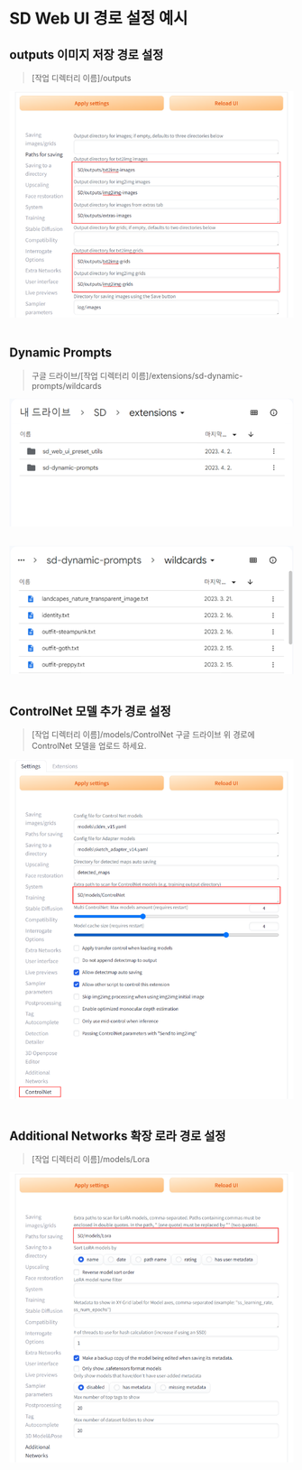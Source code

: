 # SD Web UI 경로 설정 예시

## outputs 이미지 저장 경로 설정
> [작업 디렉터리 이름]/outputs

![image](./Paths_for_saving.png)
<br>
<br>

## Dynamic Prompts
> 구글 드라이브/[작업 디렉터리 이름]/extensions/sd-dynamic-prompts/wildcards

![image](./Dynamic_Prompts_%ED%99%95%EC%9E%A5_%EC%84%A4%EC%A0%95_%ED%8C%8C%EC%9D%BC_%EB%B3%B5%EC%82%AC_01.png)
<br>
<br>

![image](./Dynamic_Prompts_%ED%99%95%EC%9E%A5_%EC%84%A4%EC%A0%95_%ED%8C%8C%EC%9D%BC_%EB%B3%B5%EC%82%AC_02.png)
<br>
<br>

## ControlNet 모델 추가 경로 설정
> [작업 디렉터리 이름]/models/ControlNet
> 구글 드라이브 위 경로에 ControlNet 모델을 업로드 하세요.

![image](./ControlNet_Extra_Path.png)
<br>
<br>

## Additional Networks 확장 로라 경로 설정
> [작업 디렉터리 이름]/models/Lora

![image](./Additional_Networks.png)
<br>
<br>
